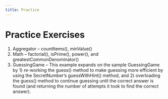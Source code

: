 ```yaml
---
title: Practice
---
```

# Practice Exercises

1. Aggregator – countItems(), minValue()
2. Math – factorial(), isPrime(), power(), and greatestCommonDenominator()
3. GuessingGame – This example expands on the sample GuessingGame by 1) re-working the guess() method to make guessing more efficient by using the SecretNumber’s guessWithHint() method, and 2) overloading the guess() method to continue guessing until the correct answer is found (and returning the number of attempts it took to find the correct answer).
